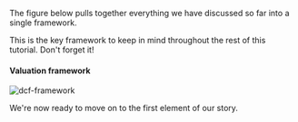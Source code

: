 The figure below pulls together everything we have discussed so far into a single framework.

This is the key framework to keep in mind throughout the rest of this tutorial. Don't forget it!

#### Valuation framework

![dcf-framework](graphics/dcf-framework.png)

We're now ready to move on to the first element of our story.
